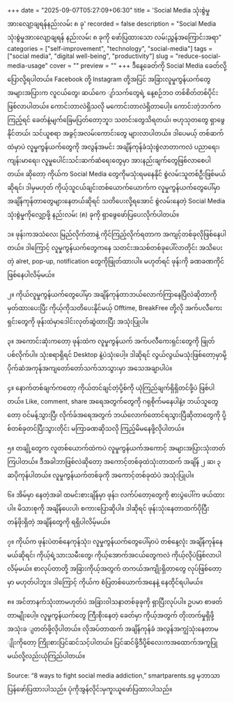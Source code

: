 +++
date = "2025-09-07T05:27:09+06:30"
title = 'Social Media သုံးစွဲမှုအားလျော့ချရန်နည်းလမ်း ၈ ခု'
recorded = false
description = "Social Media သုံးစွဲမှုအားလျော့ချရန် နည်းလမ်း ၈ ခုကို ဖော်ပြထားသော လမ်းညွှန်အကြောင်းအရာ"
categories = ["self-improvement", "technology", "social-media"]
tags = ["social media", "digital well-being", "productivity"]
slug = "reduce-social-media-usage"
cover = ""
preview = ""
+++
ဒီနေ့ခေတ်ကို Social Media ခေတ်လို့ပြောလို့ရပါတယ်။ Facebook တို့ Instagram တို့အပြင် အခြားလူမှုကွန်ယက်တွေအများအပြားက လူငယ်တွေ၊ ဆယ်ကေ ျာ်သက်တွေရဲ့ နေ့စဉ်ဘဝ တစ်စိတ်တစ်ပိုင်းဖြစ်လာပါတယ်။ ကောင်းတာလဲရှိသလို မကောင်းတာလဲရှိတာပေါ့။ ကောင်းတဲ့ဘက်ကကြည့်ရင် ခေတ်နဲ့မျက်ခြေမပြတ်တော့ဘူး၊ သတင်းတွေသိရတယ်၊ ဗဟုသုတတွေ ရှာဖွေနိုင်တယ်၊ သင်ယူစရာ အခွင့်အလမ်းကောင်းတွေ များလာပါတယ်။ ဒါပေမယ့် တစ်ဆက်ထဲမှာပဲ လူမှုကွန်ယက်တွေကို အလွန်အမင်း အချိန်ကုန်ခံသုံးစွဲလာတာကလဲ ပညာရေး၊ ကျန်းမာရေး၊ လူမှုပေါင်းသင်းဆက်ဆံရေးတွေမှာ အားနည်းချက်တွေဖြစ်လာစေပါတယ်။ ဆိုတော့ ကိုယ်က Social Media တွေကိုမသုံးရမနေနိုင် စွဲလမ်းသူတစ်ဦးဖြစ်မယ်ဆိုရင်၊ ဒါမှမဟုတ် ကိုယ့်သူငယ်ချင်းတစ်ယောက်ယောက်က လူမှုကွန်ယက်တွေပေါ်မှာ အချိန်ကုန်တာတွေများနေတယ်ဆိုရင် သတိပေးလို့ရအောင် စွဲလမ်းနေတဲ့ Social Media သုံးစွဲမှုကိုလျှော့ဖို့ နည်းလမ်း (၈) ခုကို ရှာဖွေဖော်ပြပေးလိုက်ပါတယ်။

၁။ ဖုန်းကအသံလေး မြည်လိုက်တာနဲ့ ကိုင်ကြည့်လိုက်ရတာက အကျင့်တစ်ခုလိုဖြစ်နေပါတယ်။ ဒါကြောင့် လူမှုကွန်ယက်တွေကနေ သတင်းအသစ်တစ်ခုပေါ်လာတိုင်း အသိပေးတဲ့ alret, pop-up, notification တွေကိုဖြုတ်ထားပါ။ မဟုတ်ရင် ဖုန်းကို ခဏခဏကိုင်ဖြစ်နေပါလိမ့်မယ်။

၂။ ကိုယ်လူမှုကွန်ယက်တွေပေါ်မှာ အချိန်ကုန်တာဘယ်လောက်ကြာနေပြီလဲဆိုတာကို မှတ်ထားပေးပြီး ကိုယ့်ကိုသတိပေးနိုင်မယ့် Offtime, BreakFree တို့လို အက်ပလီကေးရှင်းတွေကို ဖုန်းထဲမှာဒေါင်းလုတ်ဆွဲထားပြီး အသုံးပြုပါ။

၃။ အကောင်းဆုံးကတော့ ဖုန်းထဲက လူမှုကွန်ယက် အက်ပလီကေးရှင်းတွေကို ဖြုတ်ပစ်လိုက်ပါ။ သုံးစရာရှိရင် Desktop နဲ့ပဲသုံးပေါ့။ ဒါဆိုရင် လွယ်လွယ်မသုံးဖြစ်တော့မှာမို့ ပိုက်ဆံအကုန်အကျတော်တော်သက်သာသွားမှာ အသေအချာပါပဲ။

၄။ နောက်တစ်ချက်ကတော့ ကိုယ်တင်ချင်တဲ့ပို့စ်ကို ယုံကြည်ချက်ရှိရှိတင်ဖို့ပဲ ဖြစ်ပါတယ်။ Like, comment, share အရေအတွက်တွေကို ဂရုစိုက်မနေပါနဲ့။ ဘယ်သူတွေတော့ ဝင်မန့်သွားပြီ၊ လိုက်ခ်အရေအတွက် ဘယ်လောက်တောင်ရသွားပြီဆိုတာတွေကို ပို့စ်တစ်ခုတင်ပြီးသွားတိုင်း မကြာခဏဆိုသလို ကြည့်မိမနေဖို့လိုပါတယ်။

၅။ တချို့တွေက လူတစ်ယောက်ထဲကပဲ လူမှုကွန်ယက်အကောင့် အများအပြားသုံးတတ်ကြပါတယ်။ ဒီအခါဘာဖြစ်လဲဆိုတော့ အကောင့်တစ်ခုထဲသုံးတာထက် အချိန် ၂ ဆ၊ ၃ ဆပိုကုန်ပါတယ်။ လူမှုကွန်ယက်တစ်ခုကို အကောင့်တစ်ခုထဲပဲ အသုံးပြုပါ။

၆။ အိမ်မှာ နေတဲ့အခါ ထမင်းစားချိန်မှာ ဖုန်း၊ လက်ပ်တော့တွေကို စားပွဲပေါ်က ဖယ်ထားပါ။ မိသားစုကို အချိန်ပေးပါ၊ စကားပြောဆိုပါ။ ဒါဆိုရင် ဖုန်းသုံးနေတာထက်ပိုပြီး တန်ဖိုးရှိတဲ့ အချိန်တွေကို ရရှိပါလိမ့်မယ်။

၇။ ကိုယ်က ဖုန်းပဲတစ်နေကုန်သုံး၊ လူမှုကွန်ယက်တွေပေါ်မှာပဲ တစ်နေ့လုံး အချိန်ကုန်နေမယ်ဆိုရင်၊ ကိုယ့်ရဲ့သားသမီးတွေ၊ ကိုယ့်အောက်အငယ်တွေကလဲ ကိုယ့်လိုပဲဖြစ်လာပါလိမ့်မယ်။ စာလုပ်တာတို့ အခြားကိုယ့်အတွက် တကယ်အကျိုးရှိတာတွေ လုပ်ဖြစ်တော့မှာ မဟုတ်ပါဘူး။ ဒါကြောင့် ကိုယ်က စံပြတစ်ယောက်အနေနဲ့ နေထိုင်ရပါမယ်။

၈။ အင်တာနက်သုံးတာမဟုတ်ပဲ အခြားဝါသနာတစ်ခုခုကို ရှာပြီးလုပ်ပါ။ ဥပမာ စာဖတ်တာမျိုးပေါ့။
လူမှုကွန်ယက်တွေ ကြီးစိုးနေတဲ့ ခေတ်မှာ ကိုယ့်အတွက် တိုးတက်မှုရှိဖို့ အသုံးခ ျတတ်ဖို့လိုပါတယ်။ လိုအပ်တာထက် အချိန်ကုန်ခံ အလွန်အကျွံသုံးနေတာမ ျိုးကိုတော့ ကြိုးစားပြင်ဆင်သင့်ပါတယ်။ ပြင်ဆင်ဖို့ဒီပို့စ်လေးကအထောက်အကူပြုမယ်လို့လည်းယုံကြည်ပါတယ်။

Source: “8 ways to fight social media addiction,” smartparents.sg မှဘာသာပြန်ဖော်ပြထားပါသည်။
ပုံကိုအွန်လိုင်းမှကူးယူဖော်ပြထားပါသည်။ 